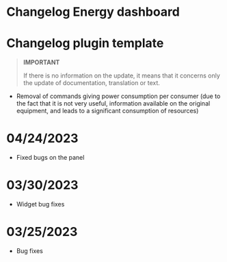 # Changelog Energy dashboard

# Changelog plugin template

>**IMPORTANT**
>
>If there is no information on the update, it means that it concerns only the update of documentation, translation or text.

- Removal of commands giving power consumption per consumer (due to the fact that it is not very useful, information available on the original equipment, and leads to a significant consumption of resources)

# 04/24/2023

- Fixed bugs on the panel

# 03/30/2023

- Widget bug fixes

# 03/25/2023

- Bug fixes